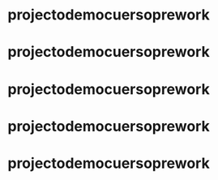 # projectodemocuersoprework
# projectodemocuersoprework
# projectodemocuersoprework
# projectodemocuersoprework
# projectodemocuersoprework
